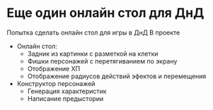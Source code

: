 # Еще один онлайн стол для ДнД

Попытка сделать онлайн стол для игры в ДнД
В проекте
 * Онлайн стол:
   * Задник из картинки с разметкой на клетки
   * Фишки персонажей с перетягиванием по экрану
   * Отображение ХП
   * Отображение радиусов действий эфектов и перемещения
 * Конструктор персонажей
   * Генерация характеристик
   * Написание предыстории
